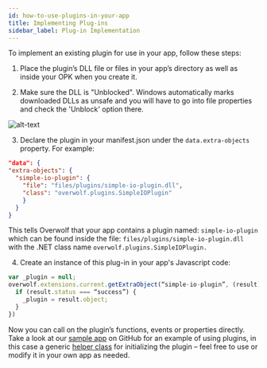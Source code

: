 ```yaml
---
id: how-to-use-plugins-in-your-app
title: Implementing Plug-ins
sidebar_label: Plug-in Implementation
---
```



To implement an existing plugin for use in your app, follow these steps:

1. Place the plugin’s DLL file or files in your app’s directory as well as inside your OPK when you create it.

2. Make sure the DLL is "Unblocked". Windows automatically marks downloaded DLLs as unsafe and you will have to go into file properties and check the 'Unblock' option there.

![alt-text](assets/unblock_dll.jpg)

3. Declare the plugin in your manifest.json under the `data.extra-objects` property. For example:

```json
"data": {
"extra-objects": {
  "simple-io-plugin": {
    "file": "files/plugins/simple-io-plugin.dll",
    "class": "overwolf.plugins.SimpleIOPlugin"
    }
  }
}
```

This tells Overwolf that your app contains a plugin named: `simple-io-plugin` which can be found inside the file: `files/plugins/simple-io-plugin.dll` with the .NET class name `overwolf.plugins.SimpleIOPlugin.`

4. Create an instance of this plug-in in your app's Javascript code:

```js
var _plugin = null;
overwolf.extensions.current.getExtraObject(“simple-io-plugin”, (result) => {
  if (result.status === “success”) {
    _plugin = result.object;
  }
})
```

Now you can call on the plugin’s functions, events or properties directly. Take a look at our [sample app](https://github.com/overwolf/sample-app) on GitHub for an example of using plugins, in this case a generic [helper class](https://github.com/overwolf/overwolf-plugins/blob/master/sampleapp/overwolfplugin.js) for initializing the plugin – feel free to use or modify it in your own app as needed.
